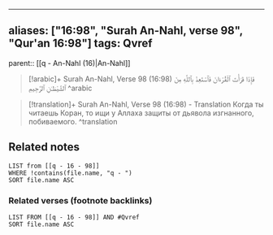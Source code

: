 
---
aliases: ["16:98", "Surah An-Nahl, verse 98", "Qur'an 16:98"]
tags: Qvref
---

parent:: [[q - An-Nahl (16)|An-Nahl]]

> [!arabic]+ Surah An-Nahl, Verse 98 (16:98)
> <span class="quran-arabic">فَإِذَا قَرَأْتَ ٱلْقُرْءَانَ فَٱسْتَعِذْ بِٱللَّهِ مِنَ ٱلشَّيْطَـٰنِ ٱلرَّجِيمِ</span>
^arabic

> [!translation]+ Surah An-Nahl, Verse 98 (16:98) - Translation
> Когда ты читаешь Коран, то ищи у Аллаха защиты от дьявола изгнанного, побиваемого.
^translation



## Related notes
```dataview
LIST from [[q - 16 - 98]]
WHERE !contains(file.name, "q - ")
SORT file.name ASC
```

### Related verses (footnote backlinks)
```dataview
LIST FROM [[q - 16 - 98]] AND #Qvref
SORT file.name ASC
```

